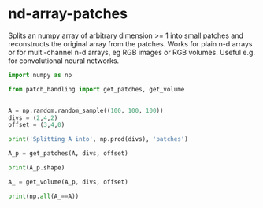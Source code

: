 # nd-array-patches

Splits an numpy array of arbitrary dimension >= 1 into small patches and reconstructs the original array from the patches.
Works for plain n-d arrays or for multi-channel n-d arrays, eg RGB images or RGB volumes.
Useful e.g. for convolutional neural networks.




```python
import numpy as np

from patch_handling import get_patches, get_volume


A = np.random.random_sample((100, 100, 100))
divs = (2,4,2)
offset = (3,4,0)

print('Splitting A into', np.prod(divs), 'patches')

A_p = get_patches(A, divs, offset)

print(A_p.shape)

A_ = get_volume(A_p, divs, offset)

print(np.all(A_==A))
```

